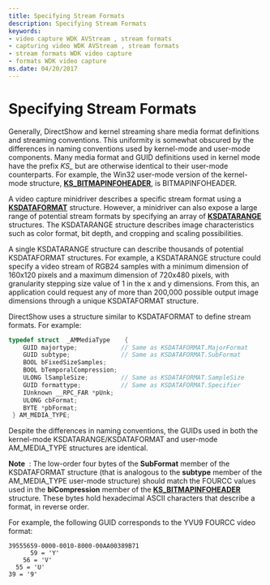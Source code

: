 ```yaml
---
title: Specifying Stream Formats
description: Specifying Stream Formats
keywords:
- video capture WDK AVStream , stream formats
- capturing video WDK AVStream , stream formats
- stream formats WDK video capture
- formats WDK video capture
ms.date: 04/20/2017
---
```


# Specifying Stream Formats


Generally, DirectShow and kernel streaming share media format definitions and streaming conventions. This uniformity is somewhat obscured by the differences in naming conventions used by kernel-mode and user-mode components. Many media format and GUID definitions used in kernel mode have the prefix *KS\_* but are otherwise identical to their user-mode counterparts. For example, the Win32 user-mode version of the kernel-mode structure, [**KS\_BITMAPINFOHEADER**](/windows-hardware/drivers/ddi/ksmedia/ns-ksmedia-tagks_bitmapinfoheader), is BITMAPINFOHEADER.

A video capture minidriver describes a specific stream format using a [**KSDATAFORMAT**](/windows-hardware/drivers/ddi/ks/ns-ks-ksdataformat) structure. However, a minidriver can also expose a large range of potential stream formats by specifying an array of [**KSDATARANGE**](/previous-versions/ff561658(v=vs.85)) structures. The KSDATARANGE structure describes image characteristics such as color format, bit depth, and cropping and scaling possibilities.

A single KSDATARANGE structure can describe thousands of potential KSDATAFORMAT structures. For example, a KSDATARANGE structure could specify a video stream of RGB24 samples with a minimum dimension of 160x120 pixels and a maximum dimension of 720x480 pixels, with granularity stepping size value of 1 in the x and y dimensions. From this, an application could request any of more than 200,000 possible output image dimensions through a unique KSDATAFORMAT structure.

DirectShow uses a structure similar to KSDATAFORMAT to define stream formats. For example:

```cpp
typedef struct  _AMMediaType    {
    GUID majortype;            // Same as KSDATAFORMAT.MajorFormat
    GUID subtype;              // Same as KSDATAFORMAT.SubFormat
    BOOL bFixedSizeSamples;
    BOOL bTemporalCompression;
    ULONG lSampleSize;         // Same as KSDATAFORMAT.SampleSize
    GUID formattype;           // Same as KSDATAFORMAT.Specifier
    IUnknown __RPC_FAR *pUnk;
    ULONG cbFormat;
    BYTE *pbFormat;
 } AM_MEDIA_TYPE;
```

Despite the differences in naming conventions, the GUIDs used in both the kernel-mode KSDATARANGE/KSDATAFORMAT and user-mode AM\_MEDIA\_TYPE structures are identical.

**Note**  : The low-order four bytes of the **SubFormat** member of the KSDATAFORMAT structure (that is analogous to the **subtype** member of the AM\_MEDIA\_TYPE user-mode structure) should match the FOURCC values used in the **biCompression** member of the [**KS\_BITMAPINFOHEADER**](/windows-hardware/drivers/ddi/ksmedia/ns-ksmedia-tagks_bitmapinfoheader) structure. These bytes hold hexadecimal ASCII characters that describe a format, in reverse order.

For example, the following GUID corresponds to the YVU9 FOURCC video format:

```Text
39555659-0000-0010-8000-00AA00389B71
      59 = 'Y'
    56 = 'V'
  55 = 'U'
39 = '9'
```
